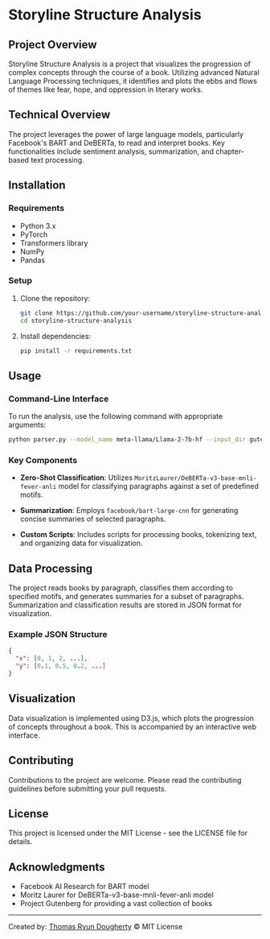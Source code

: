
# Storyline Structure Analysis

## Project Overview
Storyline Structure Analysis is a project that visualizes the progression of complex concepts through the course of a book. Utilizing advanced Natural Language Processing techniques, it identifies and plots the ebbs and flows of themes like fear, hope, and oppression in literary works.

## Technical Overview
The project leverages the power of large language models, particularly Facebook's BART and DeBERTa, to read and interpret books. Key functionalities include sentiment analysis, summarization, and chapter-based text processing.

## Installation

### Requirements
- Python 3.x
- PyTorch
- Transformers library
- NumPy
- Pandas

### Setup
1. Clone the repository:
   ```bash
   git clone https://github.com/your-username/storyline-structure-analysis.git
   cd storyline-structure-analysis
   ```

2. Install dependencies:
   ```bash
   pip install -r requirements.txt
   ```

## Usage

### Command-Line Interface
To run the analysis, use the following command with appropriate arguments:

```bash
python parser.py --model_name meta-llama/Llama-2-7b-hf --input_dir gutenberg/data/tokens --output_dir your_output_directory --book_ids PG1001 PG1002
```

### Key Components

- **Zero-Shot Classification**: Utilizes `MoritzLaurer/DeBERTa-v3-base-mnli-fever-anli` model for classifying paragraphs against a set of predefined motifs.

- **Summarization**: Employs `facebook/bart-large-cnn` for generating concise summaries of selected paragraphs.

- **Custom Scripts**: Includes scripts for processing books, tokenizing text, and organizing data for visualization.

## Data Processing
The project reads books by paragraph, classifies them according to specified motifs, and generates summaries for a subset of paragraphs. Summarization and classification results are stored in JSON format for visualization.

### Example JSON Structure
```json
{
  "x": [0, 1, 2, ...],
  "y": [0.1, 0.5, 0.2, ...]
}
```

## Visualization
Data visualization is implemented using D3.js, which plots the progression of concepts throughout a book. This is accompanied by an interactive web interface.

## Contributing
Contributions to the project are welcome. Please read the contributing guidelines before submitting your pull requests.

## License
This project is licensed under the MIT License - see the LICENSE file for details.

## Acknowledgments
- Facebook AI Research for BART model
- Moritz Laurer for DeBERTa-v3-base-mnli-fever-anli model
- Project Gutenberg for providing a vast collection of books

---

Created by: [Thomas Ryun Dougherty](https://www.linkedin.com/in/thomasryundougherty/)
© MIT License
